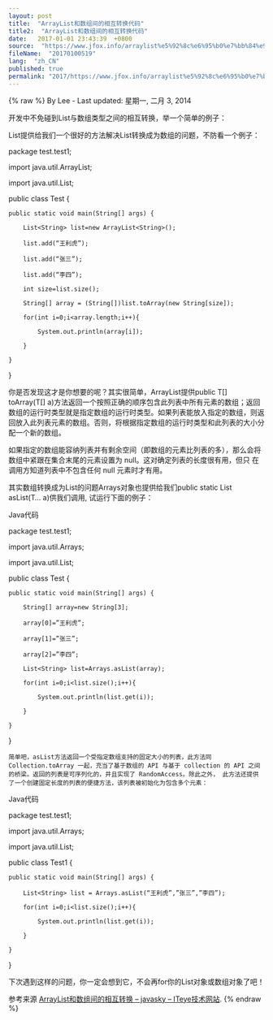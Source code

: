 ```yaml
---
layout: post
title:  "ArrayList和数组间的相互转换代码"
title2:  "ArrayList和数组间的相互转换代码"
date:   2017-01-01 23:43:39  +0800
source:  "https://www.jfox.info/arraylist%e5%92%8c%e6%95%b0%e7%bb%84%e9%97%b4%e7%9a%84%e7%9b%b8%e4%ba%92%e8%bd%ac%e6%8d%a2%e4%bb%a3%e7%a0%81.html"
fileName:  "20170100519"
lang:  "zh_CN"
published: true
permalink: "2017/https://www.jfox.info/arraylist%e5%92%8c%e6%95%b0%e7%bb%84%e9%97%b4%e7%9a%84%e7%9b%b8%e4%ba%92%e8%bd%ac%e6%8d%a2%e4%bb%a3%e7%a0%81.html"
---
```

{% raw %}
By Lee - Last updated: 星期一, 二月 3, 2014

   开发中不免碰到List与数组类型之间的相互转换，举一个简单的例子：

List提供给我们一个很好的方法解决List转换成为数组的问题，不防看一个例子：

package test.test1;

import java.util.ArrayList;

import java.util.List;

public class Test {  

    public static void main(String[] args) {  

        List<String> list=new ArrayList<String>();  

        list.add(“王利虎”);  

        list.add(“张三”);  

        list.add(“李四”);  

        int size=list.size();  

        String[] array = (String[])list.toArray(new String[size]);  

        for(int i=0;i<array.length;i++){  

            System.out.println(array[i]);  

        }  

    }  

}  

你是否发现这才是你想要的呢？其实很简单，ArrayList提供public <T> T[] toArray(T[] a)方法返回一个按照正确的顺序包含此列表中所有元素的数组；返回数组的运行时类型就是指定数组的运行时类型。如果列表能放入指定的数组，则返回放入此列表元素的数组。否则，将根据指定数组的运行时类型和此列表的大小分配一个新的数组。

如果指定的数组能容纳列表并有剩余空间（即数组的元素比列表的多），那么会将数组中紧跟在集合末尾的元素设置为 null。这对确定列表的长度很有用，但只 在调用方知道列表中不包含任何 null 元素时才有用。

其实数组转换成为List的问题Arrays对象也提供给我们public static <T> List<T> asList(T… a)供我们调用, 试运行下面的例子：

Java代码  

package test.test1;  

import java.util.Arrays;  

import java.util.List;  

public class Test {  

    public static void main(String[] args) {  

        String[] array=new String[3];  

        array[0]=”王利虎”;  

        array[1]=”张三”;  

        array[2]=”李四”;  

        List<String> list=Arrays.asList(array);  

        for(int i=0;i<list.size();i++){  

            System.out.println(list.get(i));  

        }  

    }  

}  

    简单吧，asList方法返回一个受指定数组支持的固定大小的列表，此方法同 Collection.toArray 一起，充当了基于数组的 API 与基于 collection 的 API 之间的桥梁。返回的列表是可序列化的，并且实现了 RandomAccess。除此之外， 此方法还提供了一个创建固定长度的列表的便捷方法，该列表被初始化为包含多个元素：

Java代码  

  package test.test1;  

import java.util.Arrays;  

import java.util.List;  

public class Test1 {  

    public static void main(String[] args) {  

        List<String> list = Arrays.asList(“王利虎”,”张三”,”李四”);  

        for(int i=0;i<list.size();i++){  

            System.out.println(list.get(i));  

        }  

    }  

}  

下次遇到这样的问题，你一定会想到它，不会再for你的List对象或数组对象了吧！

参考来源  [ArrayList和数组间的相互转换 – javasky – ITeye技术网站](https://www.jfox.info/go.php?url=http://wanglihu.iteye.com/blog/243238).
{% endraw %}
